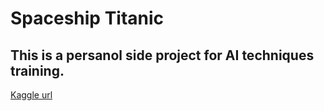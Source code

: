 # Spaceship Titanic
## This is a persanol side project for AI techniques training.

[Kaggle url](https://www.kaggle.com/competitions/spaceship-titanic)

